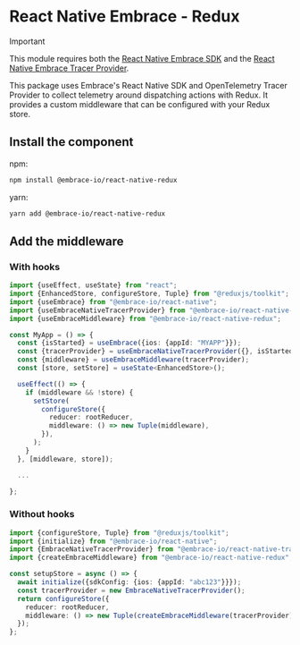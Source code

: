 # React Native Embrace - Redux

> [!IMPORTANT]
>
> This module requires both the [React Native Embrace SDK](https://www.npmjs.com/package/@embrace-io/react-native) and
> the [React Native Embrace Tracer Provider](https://www.npmjs.com/package/@embrace-io/react-native-tracer-provider).

This package uses Embrace's React Native SDK and OpenTelemetry Tracer Provider to collect telemetry around dispatching
actions with Redux. It provides a custom middleware that can be configured with your Redux store.

## Install the component

npm:

```sh
npm install @embrace-io/react-native-redux
```

yarn:

```sh
yarn add @embrace-io/react-native-redux
```

## Add the middleware

### With hooks

```typescript
import {useEffect, useState} from "react";
import {EnhancedStore, configureStore, Tuple} from "@reduxjs/toolkit";
import {useEmbrace} from "@embrace-io/react-native";
import {useEmbraceNativeTracerProvider} from "@embrace-io/react-native-tracer-provider";
import {useEmbraceMiddleware} from "@embrace-io/react-native-redux";

const MyApp = () => {
  const {isStarted} = useEmbrace({ios: {appId: "MYAPP"}});
  const {tracerProvider} = useEmbraceNativeTracerProvider({}, isStarted);
  const {middleware} = useEmbraceMiddleware(tracerProvider);
  const [store, setStore] = useState<EnhancedStore>();

  useEffect(() => {
    if (middleware && !store) {
      setStore(
        configureStore({
          reducer: rootReducer,
          middleware: () => new Tuple(middleware),
        }),
      );
    }
  }, [middleware, store]);

  ...

};
```

### Without hooks

```typescript
import {configureStore, Tuple} from "@reduxjs/toolkit";
import {initialize} from "@embrace-io/react-native";
import {EmbraceNativeTracerProvider} from "@embrace-io/react-native-tracer-provider";
import {createEmbraceMiddleware} from "@embrace-io/react-native-redux";

const setupStore = async () => {
  await initialize({sdkConfig: {ios: {appId: "abc123"}}});
  const tracerProvider = new EmbraceNativeTracerProvider();
  return configureStore({
    reducer: rootReducer,
    middleware: () => new Tuple(createEmbraceMiddleware(tracerProvider)),
  });
};
```
